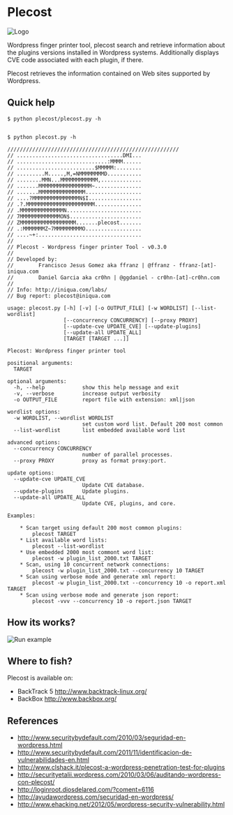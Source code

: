 Plecost
=======


![Logo](https://raw.githubusercontent.com/iniqua/plecost/develop/plecost/doc/screenshots/logo_plecost.jpg "Plecost Logo")

Wordpress finger printer tool, plecost search and retrieve information about the plugins versions installed in Wordpress systems. Additionally displays CVE code associated with each plugin, if there.

Plecost retrieves the information contained on Web sites supported by Wordpress.

Quick help
----------

```
$ python plecost/plecost.py -h

```
```

$ python plecost.py -h

///////////////////////////////////////////////////////
// ..................................DMI...
// .............................:MMMM......
// .........................$MMMMM:........
// .........M.....,M,=NMMMMMMMMD...........
// ........MMN...MMMMMMMMMMMM,.............
// .......MMMMMMMMMMMMMMMMM~...............
// .......MMMMMMMMMMMMMMM..................
// ....?MMMMMMMMMMMMMMMN$I.................
// .?.MMMMMMMMMMMMMMMMMMMMMM...............
// .MMMMMMMMMMMMMMN........................
// 7MMMMMMMMMMMMMON$.......................
// ZMMMMMMMMMMMMMMMMMM.......plecost.......
// .:MMMMMMMZ~7MMMMMMMMMO..................
// ....~+:.................................
//
// Plecost - Wordpress finger printer Tool - v0.3.0
//
// Developed by:
//        Francisco Jesus Gomez aka ffranz | @ffranz - ffranz-[at]-iniqua.com
//        Daniel Garcia aka cr0hn | @ggdaniel - cr0hn-[at]-cr0hn.com
//
// Info: http://iniqua.com/labs/
// Bug report: plecost@iniqua.com

usage: plecost.py [-h] [-v] [-o OUTPUT_FILE] [-w WORDLIST] [--list-wordlist]
                  [--concurrency CONCURRENCY] [--proxy PROXY]
                  [--update-cve UPDATE_CVE] [--update-plugins]
                  [--update-all UPDATE_ALL]
                  [TARGET [TARGET ...]]

Plecost: Wordpress finger printer tool

positional arguments:
  TARGET

optional arguments:
  -h, --help            show this help message and exit
  -v, --verbose         increase output verbosity
  -o OUTPUT_FILE        report file with extension: xml|json

wordlist options:
  -w WORDLIST, --wordlist WORDLIST
                        set custom word list. Default 200 most common
  --list-wordlist       list embedded available word list

advanced options:
  --concurrency CONCURRENCY
                        number of parallel processes.
  --proxy PROXY         proxy as format proxy:port.

update options:
  --update-cve UPDATE_CVE
                        Update CVE database.
  --update-plugins      Update plugins.
  --update-all UPDATE_ALL
                        Update CVE, plugins, and core.

Examples:

    * Scan target using default 200 most common plugins:
        plecost TARGET
    * List available word lists:
        plecost --list-wordlist
    * Use embedded 2000 most commont word list:
        plecost -w plugin_list_2000.txt TARGET
    * Scan, using 10 concurrent network connections:
        plecost -w plugin_list_2000.txt --concurrency 10 TARGET
    * Scan using verbose mode and generate xml report:
        plecost -w plugin_list_2000.txt --concurrency 10 -o report.xml TARGET
    * Scan using verbose mode and generate json report:
        plecost -vvv --concurrency 10 -o report.json TARGET

```

How its works?
--------------

![Run example](https://raw.githubusercontent.com/iniqua/plecost/develop/plecost/doc/screenshots/runexample.png "Run example")

Where to fish?
--------------

Plecost is available on:

* BackTrack 5 http://www.backtrack-linux.org/
* BackBox http://www.backbox.org/


References
----------

* http://www.securitybydefault.com/2010/03/seguridad-en-wordpress.html
* http://www.securitybydefault.com/2011/11/identificacion-de-vulnerabilidades-en.html
* http://www.clshack.it/plecost-a-wordpress-penetration-test-for-plugins
* http://securityetalii.wordpress.com/2010/03/06/auditando-wordpress-con-plecost/
* http://loginroot.diosdelared.com/?coment=6116
* http://ayudawordpress.com/securidad-en-wordpress/
* http://www.ehacking.net/2012/05/wordpress-security-vulnerability.html 
